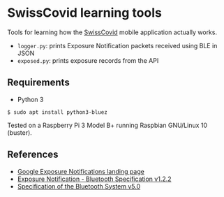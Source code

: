 # SwissCovid learning tools

Tools for learning how the [SwissCovid](https://www.bag.admin.ch/bag/en/home/krankheiten/ausbrueche-epidemien-pandemien/aktuelle-ausbrueche-epidemien/novel-cov/situation-schweiz-und-international.html#-2097806982) mobile application actually works.

* `logger.py`: prints Exposure Notification packets received using BLE in JSON
* `exposed.py`: prints exposure records from the API

## Requirements

* Python 3

```console
$ sudo apt install python3-bluez
```

Tested on a Raspberry Pi 3 Model B+ running Raspbian GNU/Linux 10 (buster).

## References

* [Google Exposure Notifications landing page](https://www.google.com/covid19/exposurenotifications/)
* [Exposure Notification - Bluetooth Specification v1.2.2](https://blog.google/documents/70/Exposure_Notification_-_Bluetooth_Specification_v1.2.2.pdf)
* [Specification of the Bluetooth System v5.0](https://www.bluetooth.org/DocMan/handlers/DownloadDoc.ashx?doc_id=421043&_ga=2.29692863.121228451.1498147116-1432843607.1484151012)
